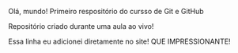 Olá, mundo!
Primeiro respositório do cursso de Git e GitHub

Repositório criado durante uma aula ao vivo!

Essa linha eu adicionei diretamente no site! QUE IMPRESSIONANTE!
